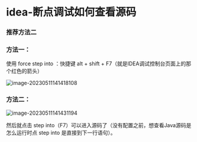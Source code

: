 # idea-断点调试如何查看源码

### 推荐方法二

### 方法一：

使用 force step into ：快捷键 alt + shift + F7（就是IDEA调试控制台页面上的那个红色的箭头）

![image-20230511141418108](https://gitee.com/huanglei1111/phone-md/raw/master/images/image-20230511141418108.png)


### 方法二：

![image-20230511141431194](https://gitee.com/huanglei1111/phone-md/raw/master/images/image-20230511141431194.png)


然后就点击 step into（F7）可以进入源码了（没有配置之前，想查看Java源码是怎么运行时点 step into 是直接到下一行语句）。